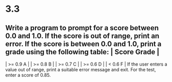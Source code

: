 # 3.3
Write a program to prompt for a score between 0.0 and 1.0. If the score is out of range, print an error. If the score is between 0.0 and 1.0, print a grade using the following table:
|  Score Grade  |
----------------
|   >= 0.9 A    |
|   >= 0.8 B    |
|   >= 0.7 C    |
|   >= 0.6 D    |
|   < 0.6 F     |
If the user enters a value out of range, print a suitable error message and exit. For the test, enter a score of 0.85.